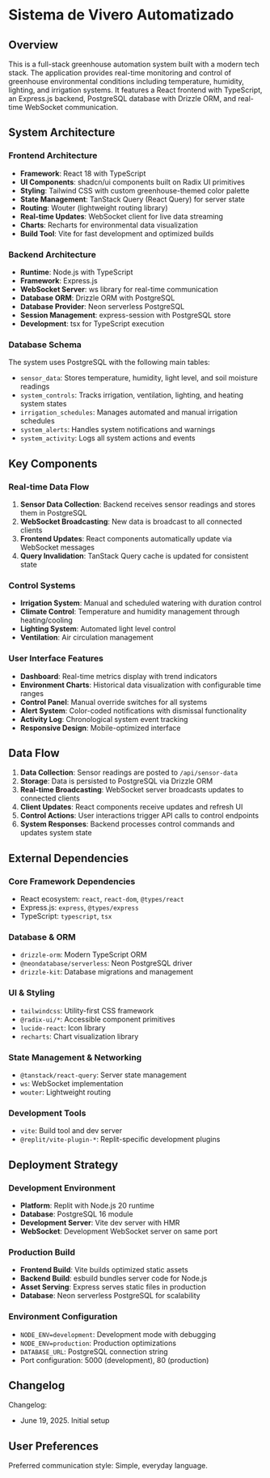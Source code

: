 # Sistema de Vivero Automatizado

## Overview

This is a full-stack greenhouse automation system built with a modern tech stack. The application provides real-time monitoring and control of greenhouse environmental conditions including temperature, humidity, lighting, and irrigation systems. It features a React frontend with TypeScript, an Express.js backend, PostgreSQL database with Drizzle ORM, and real-time WebSocket communication.

## System Architecture

### Frontend Architecture
- **Framework**: React 18 with TypeScript
- **UI Components**: shadcn/ui components built on Radix UI primitives
- **Styling**: Tailwind CSS with custom greenhouse-themed color palette
- **State Management**: TanStack Query (React Query) for server state
- **Routing**: Wouter (lightweight routing library)
- **Real-time Updates**: WebSocket client for live data streaming
- **Charts**: Recharts for environmental data visualization
- **Build Tool**: Vite for fast development and optimized builds

### Backend Architecture
- **Runtime**: Node.js with TypeScript
- **Framework**: Express.js
- **WebSocket Server**: ws library for real-time communication
- **Database ORM**: Drizzle ORM with PostgreSQL
- **Database Provider**: Neon serverless PostgreSQL
- **Session Management**: express-session with PostgreSQL store
- **Development**: tsx for TypeScript execution

### Database Schema
The system uses PostgreSQL with the following main tables:
- `sensor_data`: Stores temperature, humidity, light level, and soil moisture readings
- `system_controls`: Tracks irrigation, ventilation, lighting, and heating system states
- `irrigation_schedules`: Manages automated and manual irrigation schedules
- `system_alerts`: Handles system notifications and warnings
- `system_activity`: Logs all system actions and events

## Key Components

### Real-time Data Flow
1. **Sensor Data Collection**: Backend receives sensor readings and stores them in PostgreSQL
2. **WebSocket Broadcasting**: New data is broadcast to all connected clients
3. **Frontend Updates**: React components automatically update via WebSocket messages
4. **Query Invalidation**: TanStack Query cache is updated for consistent state

### Control Systems
- **Irrigation System**: Manual and scheduled watering with duration control
- **Climate Control**: Temperature and humidity management through heating/cooling
- **Lighting System**: Automated light level control
- **Ventilation**: Air circulation management

### User Interface Features
- **Dashboard**: Real-time metrics display with trend indicators
- **Environment Charts**: Historical data visualization with configurable time ranges
- **Control Panel**: Manual override switches for all systems
- **Alert System**: Color-coded notifications with dismissal functionality
- **Activity Log**: Chronological system event tracking
- **Responsive Design**: Mobile-optimized interface

## Data Flow

1. **Data Collection**: Sensor readings are posted to `/api/sensor-data`
2. **Storage**: Data is persisted to PostgreSQL via Drizzle ORM
3. **Real-time Broadcasting**: WebSocket server broadcasts updates to connected clients
4. **Client Updates**: React components receive updates and refresh UI
5. **Control Actions**: User interactions trigger API calls to control endpoints
6. **System Responses**: Backend processes control commands and updates system state

## External Dependencies

### Core Framework Dependencies
- React ecosystem: `react`, `react-dom`, `@types/react`
- Express.js: `express`, `@types/express`
- TypeScript: `typescript`, `tsx`

### Database & ORM
- `drizzle-orm`: Modern TypeScript ORM
- `@neondatabase/serverless`: Neon PostgreSQL driver
- `drizzle-kit`: Database migrations and management

### UI & Styling
- `tailwindcss`: Utility-first CSS framework
- `@radix-ui/*`: Accessible component primitives
- `lucide-react`: Icon library
- `recharts`: Chart visualization library

### State Management & Networking
- `@tanstack/react-query`: Server state management
- `ws`: WebSocket implementation
- `wouter`: Lightweight routing

### Development Tools
- `vite`: Build tool and dev server
- `@replit/vite-plugin-*`: Replit-specific development plugins

## Deployment Strategy

### Development Environment
- **Platform**: Replit with Node.js 20 runtime
- **Database**: PostgreSQL 16 module
- **Development Server**: Vite dev server with HMR
- **WebSocket**: Development WebSocket server on same port

### Production Build
- **Frontend Build**: Vite builds optimized static assets
- **Backend Build**: esbuild bundles server code for Node.js
- **Asset Serving**: Express serves static files in production
- **Database**: Neon serverless PostgreSQL for scalability

### Environment Configuration
- `NODE_ENV=development`: Development mode with debugging
- `NODE_ENV=production`: Production optimizations
- `DATABASE_URL`: PostgreSQL connection string
- Port configuration: 5000 (development), 80 (production)

## Changelog

Changelog:
- June 19, 2025. Initial setup

## User Preferences

Preferred communication style: Simple, everyday language.